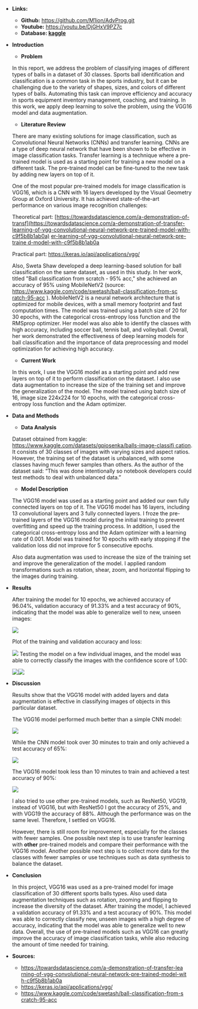 - **Links:**
  - **Github:** <https://github.com/M1ion/AdvProg.git>
  - **Youtube:** <https://youtu.be/DjGHxV9PZ7c>
  - **Database: [kaggle](https://www.kaggle.com/datasets/gpiosenka/balls-image-classification)**
- **Introduction**
  - **Problem**

  In this report, we address the problem of classifying images of different types of balls in a dataset of 30 classes. Sports ball identification and classification is a common task in the sports industry, but it can be challenging due to the variety of shapes, sizes, and colors of different types of balls. Automating this task can improve efficiency and accuracy in sports equipment inventory management, coaching, and training. In this work, we apply deep learning to solve the problem, using the VGG16 model and data augmentation.

  - **Literature Review**

  There are many existing solutions for image classification, such as Convolutional Neural Networks (CNNs) and transfer learning. CNNs are a type of deep neural network that have been shown to be effective in image classification tasks. Transfer learning is a technique where a pre-trained model is used as a starting point for training a new model on a different task. The pre-trained model can be fine-tuned to the new task by adding new layers on top of it.
  
  One of the most popular pre-trained models for image classification is VGG16, which is a CNN with 16 layers developed by the Visual Geometry Group at Oxford University. It has achieved state-of-the-art performance on various image recognition challenges:

  Theoretical part: [https://towardsdatascience.com/a-demonstration-of-transf](https://towardsdatascience.com/a-demonstration-of-transfer-learning-of-vgg-convolutional-neural-network-pre-trained-model-with-c9f5b8b1ab0a) [er-learning-of-vgg-convolutional-neural-network-pre-traine d-model-with-c9f5b8b1ab0a](https://towardsdatascience.com/a-demonstration-of-transfer-learning-of-vgg-convolutional-neural-network-pre-trained-model-with-c9f5b8b1ab0a)
  
  Practical part: <https://keras.io/api/applications/vgg/>

  Also, Sweta Shaw developed a deep learning-based solution for ball classification on the same dataset, as used in this study. In her work, titled "Ball classification from scratch - 95% acc," she achieved an accuracy of 95% using MobileNetV2 (source: [https://www.kaggle.com/code/swetash/ball-classification-from-sc ratch-95-acc](https://www.kaggle.com/code/swetash/ball-classification-from-scratch-95-acc) ). MobileNetV2 is a neural network architecture that is optimized for mobile devices, with a small memory footprint and fast computation times. The model was trained using a batch size of 20 for 30 epochs, with the categorical cross-entropy loss function and the RMSprop optimizer. Her model was also able to identify the classes with high accuracy, including soccer ball, tennis ball, and volleyball. Overall, her work demonstrated the effectiveness of deep learning models for ball classification and the importance of data preprocessing and model optimization for achieving high accuracy.

  - **Current Work**

  In this work, I use the VGG16 model as a starting point and add new layers on top of it to perform classification on the dataset. I also use data augmentation to increase the size of the training set and improve the generalization of the model. The model trained using batch size of 16, image size 224x224 for 10 epochs, with the categorical cross-entropy loss function and the Adam optimizer.

- **Data and Methods**
  - **Data Analysis**

  Dataset obtained from kaggle: [https://www.kaggle.com/datasets/gpiosenka/balls-image-classifi cation](https://www.kaggle.com/datasets/gpiosenka/balls-image-classification). It consists of 30 classes of images with varying sizes and aspect ratios. However, the training set of the dataset is unbalanced, with some classes having much fewer samples than others. As the author of the dataset said: “This was done intentionally so notebook developers could test methods to deal with unbalanced data.”

  - **Model Description**

  The VGG16 model was used as a starting point and added our own fully connected layers on top of it. The VGG16 model has 16 layers, including 13 convolutional layers and 3 fully connected layers. I froze the pre-trained layers of the VGG16 model during the initial training to prevent overfitting and speed up the training process. In addition, I used the categorical cross-entropy loss and the Adam optimizer with a learning rate of 0.001. Model was trained for 10 epochs with early stopping if the validation loss did not improve for 5 consecutive epochs.

  Also data augmentation was used to increase the size of the training set and improve the generalization of the model. I applied random transformations such as rotation, shear, zoom, and horizontal flipping to the images during training.

- **Results**

  After training the model for 10 epochs, we achieved accuracy of 96.04%, validation accuracy of 91.33% and a test accuracy of 90%, indicating that the model was able to generalize well to new, unseen images:

  ![](https://github.com/M1ion/AdvProg/blob/main/photos%20in%20readme/Aspose.Words.5a45df3d-d910-4834-b2e7-b3342c827cbe.001.jpeg)

  Plot of the training and validation accuracy and loss:

  ![](https://github.com/M1ion/AdvProg/blob/main/photos%20in%20readme/Aspose.Words.5a45df3d-d910-4834-b2e7-b3342c827cbe.002.jpeg)
  Testing the model on a few individual images, and the model was able to correctly classify the images with the confidence score of 1.00:

  ![](https://github.com/M1ion/AdvProg/blob/main/photos%20in%20readme/Aspose.Words.5a45df3d-d910-4834-b2e7-b3342c827cbe.003.png)![](https://github.com/M1ion/AdvProg/blob/main/photos%20in%20readme/Aspose.Words.5a45df3d-d910-4834-b2e7-b3342c827cbe.004.png)

- **Discussion**

  Results show that the VGG16 model with added layers and data augmentation is effective in classifying images of objects in this particular dataset.

  The VGG16 model performed much better than a simple CNN model:

  ![](https://github.com/M1ion/AdvProg/blob/main/photos%20in%20readme/Aspose.Words.5a45df3d-d910-4834-b2e7-b3342c827cbe.005.png)

  While the CNN model took over 30 minutes to train and only achieved a test accuracy of 65%:

  ![](https://github.com/M1ion/AdvProg/blob/main/photos%20in%20readme/Aspose.Words.5a45df3d-d910-4834-b2e7-b3342c827cbe.006.jpeg)

  The VGG16 model took less than 10 minutes to train and achieved a test accuracy of 90%:

  ![](https://github.com/M1ion/AdvProg/blob/main/photos%20in%20readme/Aspose.Words.5a45df3d-d910-4834-b2e7-b3342c827cbe.007.jpeg)

  I also tried to use other pre-trained models, such as ResNet50, VGG19, instead of VGG16, but with ResNet50 I got the accuracy of 25%, and with VGG19 the accuracy of 88%. Although the performance was on the same level. Therefore, I settled on VGG16.

  However, there is still room for improvement, especially for the classes with fewer samples. One possible next step is to use transfer learning with **other** pre-trained models and compare their performance with the VGG16 model. Another possible next step is to collect more data for the classes with fewer samples or use techniques such as data synthesis to balance the dataset.

- **Conclusion**

  In this project, VGG16 was used as a pre-trained model for image classification of 30 different sports balls types. Also used data augmentation techniques such as rotation, zooming and flipping to increase the diversity of the dataset. After training the model, I achieved a validation accuracy of 91.33% and a test accuracy of 90%. This model was able to correctly classify new, unseen images with a high degree of accuracy, indicating that the model was able to generalize well to new data. Overall, the use of pre-trained models such as VGG16 can greatly improve the accuracy of image classification tasks, while also reducing the amount of time needed for training.

- **Sources:**
  - [https://towardsdatascience.com/a-demonstration-of-transfer-lea rning-of-vgg-convolutional-neural-network-pre-trained-model-wit h-c9f5b8b1ab0a](https://towardsdatascience.com/a-demonstration-of-transfer-learning-of-vgg-convolutional-neural-network-pre-trained-model-with-c9f5b8b1ab0a)
  - <https://keras.io/api/applications/vgg/>
  - [https://www.kaggle.com/code/swetash/ball-classification-from-s cratch-95-acc](https://www.kaggle.com/code/swetash/ball-classification-from-scratch-95-acc)
